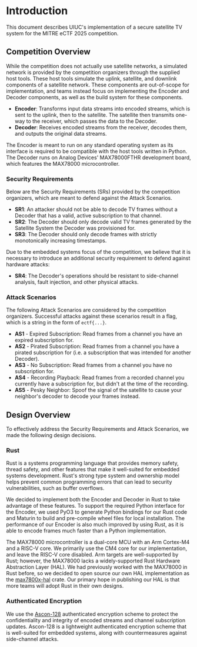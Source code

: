 # Introduction

This document describes UIUC's implementation of a secure satellite TV system for the MITRE eCTF 2025 competition.

## Competition Overview

While the competition does not actually use satellite networks, a simulated network is provided by the competition organizers through the supplied host tools. These host tools simulate the uplink, satellite, and downlink components of a satellite network. These components are out-of-scope for implementation, and teams instead focus on implementing the Encoder and Decoder components, as well as the build system for these components.

- **Encoder**: Transforms input data streams into encoded streams, which is sent to the uplink, then to the satellite. The satellite then transmits one-way to the receiver, which passes the data to the Decoder.
- **Decoder**: Receives encoded streams from the receiver, decodes them, and outputs the original data streams.

The Encoder is meant to run on any standard operating system as its interface is required to be compatible with the host tools written in Python. The Decoder runs on Analog Devices' MAX78000FTHR development board, which features the MAX78000 microcontroller.

<!-- ### Functional Requirements

#### Build System
- Build environment
- Build deployment
- Build Decoder

#### Encoder
- Encode frames

#### Decoder
- List channels
- Update subscriptions
- Decode frames -->

### Security Requirements

Below are the Security Requirements (SRs) provided by the competition organizers, which are meant to defend against the Attack Scenarios.

- **SR1**: An attacker should not be able to decode TV frames without a Decoder that has a valid, active subscription to that channel.
- **SR2**: The Decoder should only decode valid TV frames generated by the Satellite System the Decoder was provisioned for.
- **SR3**: The Decoder should only decode frames with strictly monotonically increasing timestamps.

Due to the embedded systems focus of the competition, we believe that it is necessary to introduce an additional security requirement to defend against hardware attacks:

- **SR4**: The Decoder's operations should be resistant to side-channel analysis, fault injection, and other physical attacks.

### Attack Scenarios

The following Attack Scenarios are considered by the competition organizers. Successful attacks against these scenarios result in a flag, which is a string in the form of `ectf{...}`.

- **AS1** - Expired Subscription: Read frames from a channel you have an expired subscription for.
- **AS2** - Pirated Subscription: Read frames from a channel you have a pirated subscription for (i.e. a subscription that was intended for another Decoder).
- **AS3** - No Subscription: Read frames from a channel you have no subscription for.
- **AS4** - Recording Playback: Read frames from a recorded channel you currently have a subscription for, but didn't at the time of the recording.
- **AS5** - Pesky Neighbor: Spoof the signal of the satellite to cause your neighbor's decoder to decode your frames instead.

## Design Overview

To effectively address the Security Requirements and Attack Scenarios, we made the following design decisions.

### Rust

Rust is a systems programming language that provides memory safety, thread safety, and other features that make it well-suited for embedded systems development. Rust's strong type system and ownership model helps prevent common programming errors that can lead to security vulnerabilities, such as buffer overflows.

We decided to implement both the Encoder and Decoder in Rust to take advantage of these features. To support the required Python interface for the Encoder, we used PyO3 to generate Python bindings for our Rust code and Maturin to build and pre-compile wheel files for local installation. The performance of our Encoder is also much improved by using Rust, as it is able to encode frames much faster than a Python implementation.

The MAX78000 microcontroller is a dual-core MCU with an Arm Cortex-M4 and a RISC-V core. We primarily use the CM4 core for our implementation, and leave the RISC-V core disabled. Arm targets are well-supported by Rust; however, the MAX78000 lacks a widely-supported Rust Hardware Abstraction Layer (HAL). We had previously worked with the MAX78000 in Rust before, so we decided to open source our own HAL implementation as the [max7800x-hal](https://github.com/sigpwny/max7800x-hal) crate. Our primary hope in publishing our HAL is that more teams will adopt Rust in their own designs.

### Authenticated Encryption

We use the [Ascon-128](https://ascon.iaik.tugraz.at/) authenticated encryption scheme to protect the confidentiality and integrity of encoded streams and channel subscription updates. Ascon-128 is a lightweight authenticated encryption scheme that is well-suited for embedded systems, along with countermeasures against side-channel attacks.
